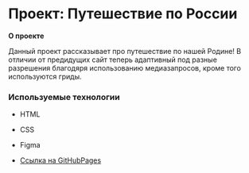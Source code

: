 # Проект: Путешествие по России

**О проекте**

  Данный проект рассказывает про путешествие по нашей Родине! В отличии от предидущих сайт теперь адаптивный под разные разрешения благодяря использованию медиазапросов, кроме того используются гриды.

### Используемые технологии
* HTML
* CSS
* Figma



* [Ссылка на GitHubPages](https://www.figma.com/file/5S2WSbEFL6awjVWJ0NWL8Q/Sprint-3_-Russia-_-desktop-mobile?node-id=28503%3A0)